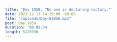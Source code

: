 ```yaml
---
title: 'Day 1058: "No one is declaring victory."'
date: 2023-12-13 14:39:00 -08:00
file: "/uploads/Day-B1058.mp3"
post: Day 1058
duration: '00:05:54'
length: 5129396
---
```


